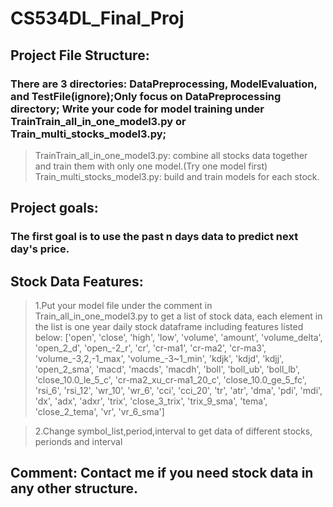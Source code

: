 # CS534DL_Final_Proj
## Project File Structure:
### There are 3 directories: DataPreprocessing, ModelEvaluation, and TestFile(ignore);Only focus on DataPreprocessing directory; Write your code for model training under TrainTrain_all_in_one_model3.py or Train_multi_stocks_model3.py;
> TrainTrain_all_in_one_model3.py: combine all stocks data together and train them with only one model.(Try one model first)
> Train_multi_stocks_model3.py: build and train models for each stock.

## Project goals:
### The first goal is to use the past n days data to predict next day's price.

## Stock Data Features:
>1.Put your model file under the comment in Train_all_in_one_model3.py to get a list of stock data, each element in the list is one year daily stock dataframe including features listed below:
       ['open', 'close', 'high', 'low', 'volume', 'amount', 'volume_delta',
       'open_2_d', 'open_-2_r', 'cr', 'cr-ma1', 'cr-ma2', 'cr-ma3',
       'volume_-3,2,-1_max', 'volume_-3~1_min', 'kdjk', 'kdjd', 'kdjj',
       'open_2_sma', 'macd', 'macds', 'macdh', 'boll', 'boll_ub', 'boll_lb',
       'close_10.0_le_5_c', 'cr-ma2_xu_cr-ma1_20_c', 'close_10.0_ge_5_fc',
       'rsi_6', 'rsi_12', 'wr_10', 'wr_6', 'cci', 'cci_20', 'tr', 'atr', 'dma',
       'pdi', 'mdi', 'dx', 'adx', 'adxr', 'trix', 'close_3_trix', 'trix_9_sma',
       'tema', 'close_2_tema', 'vr', 'vr_6_sma']

>2.Change symbol_list,period,interval to get data of different stocks, perionds and interval

## Comment: Contact me if you need stock data in any other structure.
